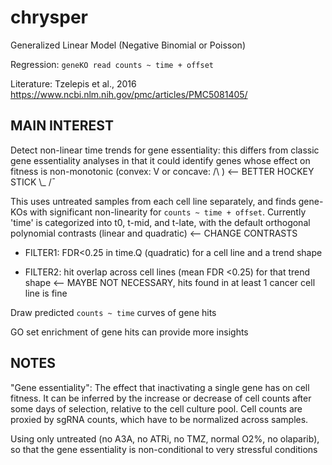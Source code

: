 # chrysper

Generalized Linear Model (Negative Binomial or Poisson)

Regression: 
`geneKO read counts ~ time + offset`

Literature: Tzelepis et al., 2016 https://www.ncbi.nlm.nih.gov/pmc/articles/PMC5081405/


MAIN INTEREST
-------------

Detect non-linear time trends for gene essentiality: this differs from classic gene essentiality analyses in that it could identify genes whose effect on fitness is non-monotonic (convex: V or concave: /\ ) <-- BETTER HOCKEY STICK \\_ /¯

This uses untreated samples from each cell line separately, and finds gene-KOs with significant non-linearity for `counts ~ time + offset`. Currently 'time' is categorized into t0, t-mid, and t-late, with the default orthogonal polynomial contrasts (linear and quadratic) <-- CHANGE CONTRASTS

- FILTER1: FDR<0.25 in time.Q (quadratic) for a cell line and a trend shape

- FILTER2: hit overlap across cell lines (mean FDR <0.25) for that trend shape <-- MAYBE NOT NECESSARY, hits found in at least 1 cancer cell line is fine

Draw predicted `counts ~ time` curves of gene hits

GO set enrichment of gene hits can provide more insights


NOTES
-----

"Gene essentiality": The effect that inactivating a single gene has on cell fitness. It can be inferred by the increase or decrease of cell counts after some days of selection, relative to the cell culture pool. Cell counts are proxied by sgRNA counts, which have to be normalized across samples.

Using only untreated (no A3A, no ATRi, no TMZ, normal O2%, no olaparib), so that the gene essentiality is non-conditional to very stressful conditions
